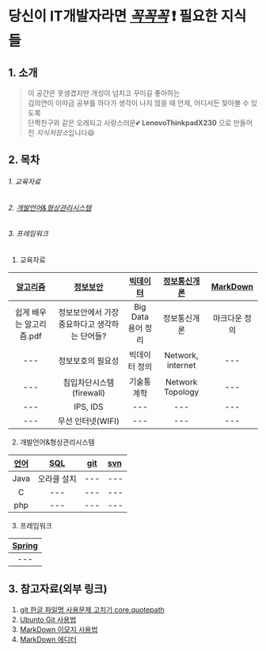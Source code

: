 # 당신이 IT개발자라면 <u>_꼭꼭꼭_</u> :exclamation: 필요한 지식들

## 1. 소개
> 이 공간은 못생겼지만 개성이 넘치고 꾸미길 좋아하는 <br/>
김의연이 이따금 공부를 하다가 생각이 나지 않을 때 언제, 어디서든 찾아볼 수 있도록 <br/> 
단짝친구와 같은 오래되고 사랑스러운:two_hearts: __LenovoThinkpadX230__ 으로 만들어진 *지식저장소*입니다:smile:

## 2. 목차

###### 1. 교육자료 
###### 2. [개발언어&형상관리시스템](#개발언어&형상관리시스템)
###### 3. 프레임워크 

1. 교육자료

|[알고리즘](https://github.com/yeeooni/explicit-knowledge/tree/master/%EC%95%8C%EA%B3%A0%EB%A6%AC%EC%A6%98)|[정보보안](https://github.com/yeeooni/explicit-knowledge/tree/master/%EC%A0%95%EB%B3%B4%EB%B3%B4%EC%95%88)|[빅데이터](https://github.com/yeeooni/explicit-knowledge/tree/master/Big%20Data)|[정보통신개론](https://github.com/yeeooni/explicit-knowledge/tree/master/%EC%A0%95%EB%B3%B4%ED%86%B5%EC%8B%A0%EA%B0%9C%EB%A1%A0)|[MarkDown](https://github.com/yeeooni/explicit-knowledge/tree/master/MarkDown)|
|:---:|:---:|:---:|:---:|:---:|
|쉽게 배우는 알고리즘.pdf|정보보안에서 가장 중요하다고 생각하는 단어들?|Big Data<br/>용어 정리|정보통신개론|마크다운 정의|
|---|정보보호의 필요성|빅데이터 정의|Network, internet|---|
|---|침입차단시스템(firewall)|기술통계학|Network Topology|---|
|---|IPS, IDS|---|---|---|
|---|무선 인터넷(WIFI)|---|---|---|

2. 개발언어&형상관리시스템

|[언어](개발중..)|[SQL](https://github.com/yeeooni/explicit-knowledge/tree/master/SQL)|[git](개발중..)|[svn](개발중..)|
|:---:|:---:|:---:|:---|
|Java|오라클 설치|---|---|
|C|---|---|---|
|php|---|---|---|

3. 프레임워크

|[Spring](개발중..)|
|:---:|
|---|

## 3. 참고자료(외부 링크)
1. [git 한글 파일명 사용문제 고치기 core.quotepath](https://edykim.com/ko/post/git-fix-problem-using-filename-core.quotepath/)  
2. [Ubunto Git 사용법](https://dejavuwing.tistory.com/entry/Ubuntu-GitHub-%EC%82%AC%EC%9A%A9%EB%B2%95)
3. [MarkDown 이모지 사용법](https://www.webfx.com/tools/emoji-cheat-sheet/)
4. [MarkDown 에디터](https://pandao.github.io/editor.md/en.html)

